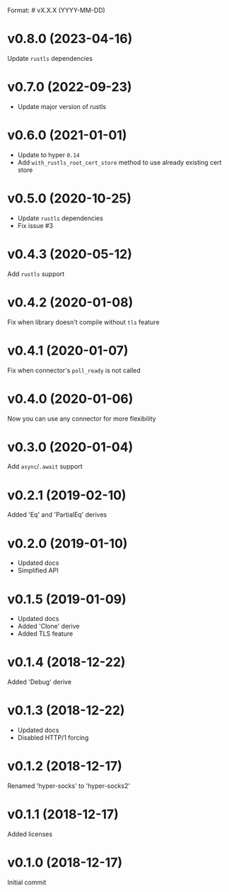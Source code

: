 Format: # vX.X.X (YYYY-MM-DD)

# v0.8.0 (2023-04-16)
Update `rustls` dependencies

# v0.7.0 (2022-09-23)
* Update major version of rustls

# v0.6.0 (2021-01-01)
* Update to hyper `0.14`
* Add `with_rustls_root_cert_store` method to use already existing cert store

# v0.5.0 (2020-10-25)
* Update `rustls` dependencies
* Fix issue #3

# v0.4.3 (2020-05-12)
Add `rustls` support

# v0.4.2 (2020-01-08)
Fix when library doesn't compile without `tls` feature

# v0.4.1 (2020-01-07)
Fix when connector's `poll_ready` is not called

# v0.4.0 (2020-01-06)
Now you can use any connector for more flexibility

# v0.3.0 (2020-01-04)
Add `async`/`.await` support

# v0.2.1 (2019-02-10)
Added 'Eq' and 'PartialEq' derives

# v0.2.0 (2019-01-10)
* Updated docs
* Simplified API

# v0.1.5 (2019-01-09)
* Updated docs
* Added 'Clone' derive
* Added TLS feature

# v0.1.4 (2018-12-22)
Added 'Debug' derive

# v0.1.3 (2018-12-22)
* Updated docs
* Disabled HTTP/1 forcing

# v0.1.2 (2018-12-17)
Renamed 'hyper-socks' to 'hyper-socks2'

# v0.1.1 (2018-12-17)
Added licenses

# v0.1.0 (2018-12-17)
Initial commit
